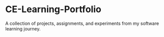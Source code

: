 # CE-Learning-Portfolio
A collection of projects, assignments, and experiments from my software learning journey.
